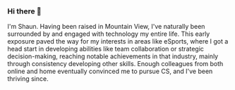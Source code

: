 ### Hi there 👋
I'm Shaun. Having been raised in Mountain View, I've naturally been surrounded by and engaged with technology my entire life. This early exposure paved the way for my interests in areas like eSports, where I got a head start in developing abilities like team collaboration or strategic decision-making, reaching notable achievements in that industry, mainly through consistency developing other skills. Enough colleagues from both online and home eventually convinced me to pursue CS, and I've been thriving since.
<!--
**fishcakefish/fishcakefish** is a ✨ _special_ ✨ repository because its `README.md` (this file) appears on your GitHub profile.

Here are some ideas to get you started:

- 🔭 I’m currently working on ...
- 🌱 I’m currently learning ...
- 👯 I’m looking to collaborate on ...
- 🤔 I’m looking for help with ...
- 💬 Ask me about ...
- 📫 How to reach me: ...
- 😄 Pronouns: ...
- ⚡ Fun fact: ...
-->
